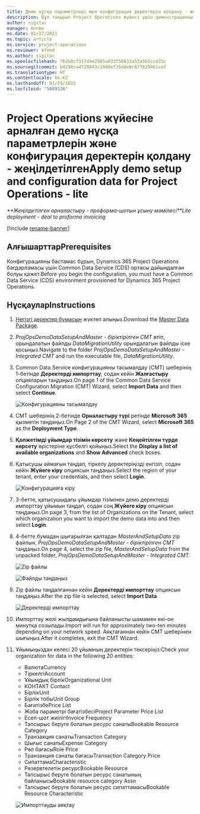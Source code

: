```yaml
---
title: Демо нұсқа параметрлері мен конфигурация деректерін қолдану - жеңілдетілген
description: Бұл тақырып Project Operations жүйесі үшін демонстрацияны және конфигурация деректерін қолдану туралы ақпарат береді.
author: sigitac
manager: Annbe
ms.date: 01/27/2021
ms.topic: article
ms.service: project-operations
ms.reviewer: kfend
ms.author: sigitac
ms.openlocfilehash: 762b0cf317d442565a033f56033a53a5b5cc435c
ms.sourcegitcommit: b4298ca4729643c1040ef35dde8c67f829461ce7
ms.translationtype: HT
ms.contentlocale: kk-KZ
ms.lasthandoff: 01/29/2021
ms.locfileid: "5089126"
---
```

# <a name="apply-demo-setup-and-configuration-data-for-project-operations---lite"></a><span data-ttu-id="8c2a2-103">Project Operations жүйесіне арналған демо нұсқа параметрлерін және конфигурация деректерін қолдану - жеңілдетілген</span><span class="sxs-lookup"><span data-stu-id="8c2a2-103">Apply demo setup and configuration data for Project Operations - lite</span></span> 

<span data-ttu-id="8c2a2-104">_\*\*Жеңілдетілген орналастыру - проформа-шотын ұсыну мәмілесі_</span><span class="sxs-lookup"><span data-stu-id="8c2a2-104">_\*\*Lite deployment - deal to proforma invoicing_</span></span>

[!include [rename-banner](~/includes/cc-data-platform-banner.md)]

## <a name="prerequisites"></a><span data-ttu-id="8c2a2-105">Алғышарттар</span><span class="sxs-lookup"><span data-stu-id="8c2a2-105">Prerequisites</span></span>

<span data-ttu-id="8c2a2-106">Конфигурацияны бастамас бұрын, Dynamics 365 Project Operations бағдарламасы үшін Common Data Service (CDS) ортасы дайындалған болуы қажет.</span><span class="sxs-lookup"><span data-stu-id="8c2a2-106">Before you begin the configuration, you must have a Common Data Service (CDS) environment provisioned for Dynamics 365 Project Operations.</span></span>


## <a name="instructions"></a><span data-ttu-id="8c2a2-107">Нұсқаулар</span><span class="sxs-lookup"><span data-stu-id="8c2a2-107">Instructions</span></span>

1. <span data-ttu-id="8c2a2-108">[Негізгі деректер бумасын](https://download.microsoft.com/download/3/4/1/341bf279-a64f-4baa-af31-ce624859b518/ProjOpsSampleSetupData%20-%20CE%20only%20CMT.zip) жүктеп алыңыз.</span><span class="sxs-lookup"><span data-stu-id="8c2a2-108">Download the [Master Data Package](https://download.microsoft.com/download/3/4/1/341bf279-a64f-4baa-af31-ce624859b518/ProjOpsSampleSetupData%20-%20CE%20only%20CMT.zip).</span></span> 
2. <span data-ttu-id="8c2a2-109">*ProjOpsDemoDataSetupAndMaster - біріктірілген CMT* өтіп, орындалатын файлды *DataMigrationUtility* орындалатын файлды іске қосыңыз.</span><span class="sxs-lookup"><span data-stu-id="8c2a2-109">Navigate to the folder *ProjOpsDemoDataSetupAndMaster - Integrated CMT* and run the executable file, *DataMigrationUtility*.</span></span>
3. <span data-ttu-id="8c2a2-110">Common Data Service конфигурацияны тасымалдау (CMT) шеберінің 1-бетінде **Деректерді импорттау**, содан кейін **Жалғастыру** опцияларын таңдаңыз.</span><span class="sxs-lookup"><span data-stu-id="8c2a2-110">On page 1 of the Common Data Service Configuration Migration (CMT) Wizard, select **Import Data** and then select **Continue**.</span></span>

    ![Конфигурацияны тасымалдау](./media/1ConfigurationMigration.png)

4. <span data-ttu-id="8c2a2-112">CMT шеберінің 2-бетінде **Орналастыру түрі** ретінде **Microsoft 365** қызметін таңдаңыз.</span><span class="sxs-lookup"><span data-stu-id="8c2a2-112">On Page 2 of the CMT Wizard, select **Microsoft 365** as the **Deployment Type**.</span></span>
5. <span data-ttu-id="8c2a2-113">**Қолжетімді ұйымдар тізімін көрсету** және **Кеңейтілген түрде көрсету** өрістеріне құсбелгі қойыңыз.</span><span class="sxs-lookup"><span data-stu-id="8c2a2-113">Select the **Display a list of available organizations** and **Show Advanced** check boxes.</span></span>
6. <span data-ttu-id="8c2a2-114">Қатысушы аймағын таңдап, тіркелу деректеріңізді енгізіп, содан кейін **Жүйеге кіру** опциясын таңдаңыз.</span><span class="sxs-lookup"><span data-stu-id="8c2a2-114">Select the region of your tenant, enter your credentials, and then select **Login**.</span></span>

   ![Конфигурацияға кіру](./media/2ConfigurationSignin.png)

7. <span data-ttu-id="8c2a2-116">3-бетте, қатысушыдағы ұйымдар тізімінен демо деректерді импорттау ұйымын таңдап, содан соң **Жүйеге кіру** опциясын таңдаңыз.</span><span class="sxs-lookup"><span data-stu-id="8c2a2-116">On page 3, from the list of Organizations on the Tenant, select which organization you want to import the demo data into and then select **Login**.</span></span>
8. <span data-ttu-id="8c2a2-117">4-бетте бумадан шығарылған қалтадан *MasterAndSetupData* zip файлын, *ProjOpsDemoDataSetupAndMaster - біріктірілген CMT* таңдаңыз.</span><span class="sxs-lookup"><span data-stu-id="8c2a2-117">On page 4, select the zip file, *MasterAndSetupData* from the unpacked folder, *ProjOpsDemoDataSetupAndMaster - Integrated CMT*.</span></span>

   ![Zip файлы](./media/3ZipFile.png)

   ![Файлды таңдаңыз](./media/4SelectAFile.png)

9. <span data-ttu-id="8c2a2-120">Zip файлы таңдалғаннан кейін **Деректерді импорттау** опциясын таңдаңыз.</span><span class="sxs-lookup"><span data-stu-id="8c2a2-120">After the zip file is selected, select **Import Data**.</span></span>

   ![Деректерді импорттау](./media/5ImportData.png)

10. <span data-ttu-id="8c2a2-122">Импорттау желі жылдамдығына байланысты шамамен екі-он минутқа созылады.</span><span class="sxs-lookup"><span data-stu-id="8c2a2-122">Import will run for approximately two-ten minutes depending on your network speed.</span></span> <span data-ttu-id="8c2a2-123">Аяқтағаннан кейін CMT шеберінен шығыңыз.</span><span class="sxs-lookup"><span data-stu-id="8c2a2-123">After it completes, exit the CMT Wizard.</span></span> 
11. <span data-ttu-id="8c2a2-124">Ұйымыңыздан келесі 20 ұйымның деректерін тексеріңіз:</span><span class="sxs-lookup"><span data-stu-id="8c2a2-124">Check your organization for data in the following 20 entities:</span></span>

    -   <span data-ttu-id="8c2a2-125">Валюта</span><span class="sxs-lookup"><span data-stu-id="8c2a2-125">Currency</span></span>
    -   <span data-ttu-id="8c2a2-126">Тіркелгі</span><span class="sxs-lookup"><span data-stu-id="8c2a2-126">Account</span></span>
    -   <span data-ttu-id="8c2a2-127">Ұйымдық бірлік</span><span class="sxs-lookup"><span data-stu-id="8c2a2-127">Organizational Unit</span></span>
    -   <span data-ttu-id="8c2a2-128">КОНТАКТ </span><span class="sxs-lookup"><span data-stu-id="8c2a2-128">Contact</span></span>
    -   <span data-ttu-id="8c2a2-129">Бірлік</span><span class="sxs-lookup"><span data-stu-id="8c2a2-129">Unit</span></span>
    -   <span data-ttu-id="8c2a2-130">Бірлік тобы</span><span class="sxs-lookup"><span data-stu-id="8c2a2-130">Unit Group</span></span>
    -   <span data-ttu-id="8c2a2-131">Бағатізбе</span><span class="sxs-lookup"><span data-stu-id="8c2a2-131">Price List</span></span>
    -   <span data-ttu-id="8c2a2-132">Жоба параметрі бағатізбесі</span><span class="sxs-lookup"><span data-stu-id="8c2a2-132">Project Parameter Price List</span></span> 
    -   <span data-ttu-id="8c2a2-133">Есеп-шот жиілігі</span><span class="sxs-lookup"><span data-stu-id="8c2a2-133">Invoice Frequency</span></span>
    -   <span data-ttu-id="8c2a2-134">Тапсырыс беруге болатын ресурс санаты</span><span class="sxs-lookup"><span data-stu-id="8c2a2-134">Bookable Resource Category</span></span>
    -   <span data-ttu-id="8c2a2-135">Транзакция санаты</span><span class="sxs-lookup"><span data-stu-id="8c2a2-135">Transaction Category</span></span>
    -   <span data-ttu-id="8c2a2-136">Шығыс санаты</span><span class="sxs-lookup"><span data-stu-id="8c2a2-136">Expense Category</span></span>
    -   <span data-ttu-id="8c2a2-137">Рөл бағасы</span><span class="sxs-lookup"><span data-stu-id="8c2a2-137">Role Price</span></span>
    -   <span data-ttu-id="8c2a2-138">Транзакция санаты бағасы</span><span class="sxs-lookup"><span data-stu-id="8c2a2-138">Transaction Category Price</span></span>
    -   <span data-ttu-id="8c2a2-139">Сипаттама</span><span class="sxs-lookup"><span data-stu-id="8c2a2-139">Characteristic</span></span>
    -   <span data-ttu-id="8c2a2-140">Резервтелетін ресурс</span><span class="sxs-lookup"><span data-stu-id="8c2a2-140">Bookable Resource</span></span>
    -   <span data-ttu-id="8c2a2-141">Тапсырыс беруге болатын ресурс санатының байланысы</span><span class="sxs-lookup"><span data-stu-id="8c2a2-141">Bookable resource category Assn</span></span>
    -   <span data-ttu-id="8c2a2-142">Тапсырыс беруге болатын ресурс сипаттамасы</span><span class="sxs-lookup"><span data-stu-id="8c2a2-142">Bookable Resource Characteristic</span></span>

    ![Импорттауды аяқтау](./media/6CompleteImport.png)
